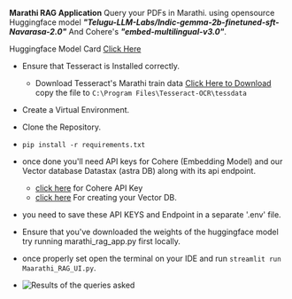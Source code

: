 **Marathi RAG Application**
Query your PDFs in Marathi.
using opensource Huggingface model ***"Telugu-LLM-Labs/Indic-gemma-2b-finetuned-sft-Navarasa-2.0"***
And Cohere's ***"embed-multilingual-v3.0"***.

Huggingface Model Card [Click Here](https://huggingface.co/Telugu-LLM-Labs/Indic-gemma-2b-finetuned-sft-Navarasa-2.0)

- Ensure that Tesseract is Installed correctly.
  - Download Tesseract's Marathi train data [Click Here to Download](https://tesseract-ocr.github.io/tessdoc/Data-Files) copy the file to `C:\Program Files\Tesseract-OCR\tessdata`
- Create a Virtual Environment.
- Clone the Repository.
- `pip install -r requirements.txt`
- once done you'll need API keys for Cohere (Embedding Model) and our Vector database Datastax (astra DB) along with its api endpoint.
  - [click here](https://dashboard.cohere.com/api-keys) for Cohere API Key
  - [click here](https://astra.datastax.com/org/5cbd84bf-4cde-4e36-87dd-8302ee7d8eca/database) For creating your Vector DB.
- you need to save these API KEYS and Endpoint in a separate '.env' file.
- Ensure that you've downloaded the weights of the huggingface model try running marathi_rag_app.py first locally.
- once properly set open the terminal on your IDE and run `streamlit run Maarathi_RAG_UI.py`.

- ![Results of the queries asked](https://drive.google.com/file/d/1XK08o205emniLg81hLm6lgIx3Xih2ldG/view?usp=sharing)

